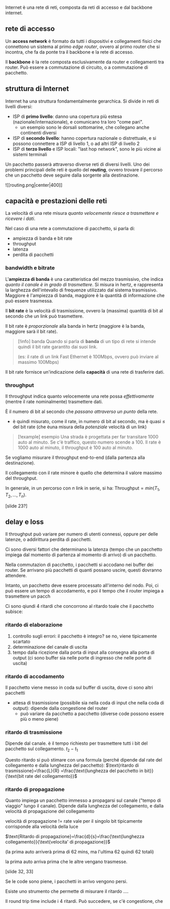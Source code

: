Internet è una rete di reti, composta da reti di accesso e dal backbone internet.

## rete di accesso
Un **access network** è formato da tutti i dispositivi e collegamenti fisici che connettono un sistema al primo *edge router*, ovvero al primo router che si incontra, che fa da ponte tra il backbone e la rete di accesso.

Il **backbone** è la rete composta esclusivamente da router e collegamenti tra router. Può essere a commutazione di circuito, o a commutazione di pacchetto.

## struttura di Internet
Internet ha una struttura fondamentalmente gerarchica. Si divide in reti di livelli diversi:
- ISP di **primo livello**: danno una copertura più estesa (nazionale/internazionale), e comunicano tra loro "come pari".
	- un esempio sono le dorsali sottomarine, che collegano anche continenti diversi
- ISP di **secondo livello**: hanno copertura nazionale o distrettuale, e si possono connettere a ISP di livello 1, o ad altri ISP di livello 2
- ISP di **terzo livello** e ISP locali: "last hop network", sono le più vicine ai sistemi terminali

Un pacchetto passerà attraverso diverse reti di diversi livelli.
Uno dei problemi principali delle reti è quello del **routing**, ovvero trovare il percorso che un pacchetto deve seguire dalla sorgente alla destinazione.

![[routing.png|center|400]]
## capacità e prestazioni delle reti
La velocità di una rete misura *quanto velocemente riesce a trasmettere e ricevere i dati*.

Nel caso di una rete a commutazione di pacchetto, si parla di:
- ampiezza di banda e bit rate
- throughput
- latenza
- perdita di pacchetti
### bandwidth e bitrate
L'**ampiezza di banda** è una caratteristica del mezzo trasmissivo, che indica *quanto il canale è in grado di trasmettere*. Si misura in hertz, e rappresenta la larghezza dell'intevallo di frequenze utilizzato dal sistema trasmissivo. Maggiore è l'ampiezza di banda, maggiore è la quantità di informazione che può essere trasmessa.

Il **bit rate** è la velocità di trasmissione, ovvero la (massima) quantità di bit al secondo che un link può trasmettere.

Il bit rate è *proporzionale* alla banda in hertz (maggiore è la banda, maggiore sarà il bit rate).

> [!info] banda
> Quando si parla di **banda** di un tipo di rete si intende quindi il bit rate garantito dai suoi link.
>  
> (es: il rate di un link Fast Ethernet è 100Mbps, ovvero può inviare al massimo 100Mbps)

Il bit rate fornisce un'indicazione della **capacità** di una rete di trasferire dati.

### throughput
Il throughput indica quanto velocemente una rete possa *effettivamente* (mentre il rate nominalmente) trasmettere dati.

È il numero di bit al secondo che *passano attraverso un punto* della rete.
- è quindi misurato, come il rate, in numero di bit al secondo, ma è quasi $\leq$ del bit rate (che èuna misura della *potenziale* velocità di un link)

>[!example] esempio 
>Una strada è progettata per far transitare 1000 auto al minuto. Se c'è traffico, questo numero scende a 100.
>Il rate è 1000 auto al minuto, il throughput è 100 auto al minuto.

Se vogliamo misurare il throughput end-to-end (dalla partenza alla destinazione).

Il collegamento con il rate minore è quello che determina il valore massimo del throughput.

In generale, in un percorso con $n$ link in serie, si ha: $\text{Throughput}=min(T_{1},\,T_{2},\,\dots,\,T_{n})$.

[slide 23?]
## delay e loss
Il throughput può variare per numero di utenti connessi, oppure per delle latenze, o addirittura perdita di pacchetti.

Ci sono diversi fattori che determinano la latenza (tempo che un pacchetto impiega dal momento di partenza al momento di arrivo) di un pacchetto.

Nella commutazion di pacchetto, i pacchetti si accodano nei buffer dei router.
Se arrivano più pacchetti di quanti possano uscire, questi dovranno attendere.

Intanto, un pacchetto deve essere processato all'interno del nodo. Poi, ci può essere un tempo di accodamento, e poi il tempo che il router impiega a trasmettere un pacch

Ci sono qiundi 4 ritardi che concorrono al ritardo toale che il pacchetto subisce:
### ritardo di elaborazione
1) controllo sugli errori: il pacchetto è integro? se no, viene tipicamente scartato
2) determinazione del canale di uscita
3) tempo dalla ricezione dalla porta di input alla consegna alla porta di output (ci sono buffer sia nelle porte di ingresso che nelle porte di uscita)

### ritardo di accodamento
Il pacchetto viene messo in coda sul buffer di uscita, dove ci sono altri pacchetti
- attesa di trasmissione (possibile sia nella coda di input che nella coda di output): dipende dalla congestione del router
	- può variare da pacchetto a pacchetto (diverse code possono essere più o meno piene)

### ritardo di trasmissione
Dipende dal canale. 
è il tempo richiesto per trasmettere tutti i bit del pacchetto sul collegamento.
$t_{2}-t_{1}$

Questo ritardo si può stimare con una formula (perché dipende dal rate del collegamento e dalla lunghezza del pacchetto): $\text{ritardo di trasmissione}=\frac{L}{R} =\frac{\text{lunghezza del pacchetto in bit}}{\text{bit rate del collegamento}}$

### ritardo di propagazione
Quanto impiega un pacchetto immesso a propagarsi sul canale ("tempo di viaggio" lungo il canale).
Dipende dalla lunghezza del collegamento, e dalla velocità di propagazione del collegamento

velocità di propagazione != rate
vale per il singolo bit 
tipicamente corrisponde alla velocità della luce

$\text{Ritardo di propagazione}=\frac{d}{s}=\frac{\text{lunghezza collegamento}}{\text{velocita' di propagazione}}$

(la prima auto arriverà prima di 62 mins, ma l'ultima 62 quindi 62 totali)

la prima auto arriva prima che le altre vengano trasmesse.

[slide 32, 33]

Se le code sono piene, i pacchetti in arrivo vengono persi.

Esiste uno strumento che permette di misurare il ritardo ....

Il round trip time include i 4 ritardi.
Può succedere, se c'è congestione, che 